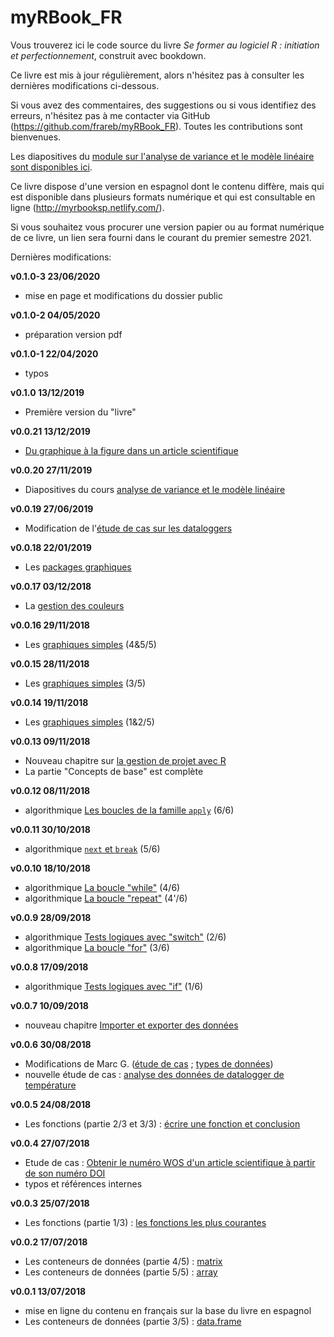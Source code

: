 # myRBook_FR

Vous trouverez ici le code source du livre *Se former au logiciel R : initiation et perfectionnement*, construit avec bookdown.

Ce livre est mis à jour régulièrement, alors n'hésitez pas à consulter les dernières modifications ci-dessous. 

Si vous avez des commentaires, des suggestions ou si vous identifiez des erreurs, n'hésitez pas à me contacter via GitHub (https://github.com/frareb/myRBook_FR). Toutes les contributions sont bienvenues. 

Les diapositives du [module sur l'analyse de variance et le modèle linéaire sont disponibles ici](http://myrbookfr.netlify.com/myHtmls/France_Montpellier_2019/R00_links.html).

Ce livre dispose d'une version en espagnol dont le contenu diffère, mais qui est disponible dans plusieurs formats numérique et qui est consultable en ligne (http://myrbooksp.netlify.com/). 

Si vous souhaitez vous procurer une version papier ou au format numérique de ce livre, un lien sera fourni dans le courant du premier semestre 2021.

Dernières modifications:

**v0.1.0-3 23/06/2020**

* mise en page et modifications du dossier public

**v0.1.0-2 04/05/2020**

* préparation version pdf

**v0.1.0-1 22/04/2020**

* typos

**v0.1.0 13/12/2019**

* Première version du "livre"

**v0.0.21 13/12/2019**

* [Du graphique à la figure dans un article scientifique](#graph4)

**v0.0.20 27/11/2019**

* Diapositives du cours [analyse de variance et le modèle linéaire](http://myrbookfr.netlify.com/myHtmls/France_Montpellier_2019/R00_links.html)

**v0.0.19 27/06/2019**

* Modification de l'[étude de cas sur les dataloggers](#studyCase001)

**v0.0.18 22/01/2019**

* Les [packages graphiques](#graph3)

**v0.0.17 03/12/2018**

* La [gestion des couleurs](#graph2)

**v0.0.16 29/11/2018**

* Les [graphiques simples](#graph1) (4&5/5)

**v0.0.15 28/11/2018**

* Les [graphiques simples](#graph1) (3/5)

**v0.0.14 19/11/2018**

* Les [graphiques simples](#graph1) (1&2/5)

**v0.0.13 09/11/2018**

* Nouveau chapitre sur [la gestion de projet avec R](#project)
* La partie "Concepts de base" est complète

**v0.0.12 08/11/2018**

* algorithmique [Les boucles de la famille `apply`](#l17applyfamily) (6/6)

**v0.0.11 30/10/2018**

* algorithmique [`next` et `break`](#l17spe) (5/6)

**v0.0.10 18/10/2018**

* algorithmique [La boucle "while"](#l17while) (4/6)
* algorithmique [La boucle "repeat"](#l17repeat) (4'/6)

**v0.0.9 28/09/2018**

* algorithmique [Tests logiques avec "switch"](#l17switch) (2/6)
* algorithmique [La boucle "for"](#l17for) (3/6)

**v0.0.8 17/09/2018**

* algorithmique [Tests logiques avec "if"](#l17if) (1/6)

**v0.0.7 10/09/2018**

* nouveau chapitre [Importer et exporter des données](#import)

**v0.0.6 30/08/2018**

* Modifications de Marc G. ([étude de cas](#studyCase002) ; [types de données](#dataType1))
* nouvelle étude de cas : [analyse des données de datalogger de température](#studyCase001)

**v0.0.5 24/08/2018**

* Les fonctions (partie 2/3 et 3/3) : [écrire une fonction et conclusion](#l015function)

**v0.0.4 27/07/2018**

* Etude de cas : [Obtenir le numéro WOS d'un article scientifique à partir de son numéro DOI](#studyCase002)
* typos et références internes

**v0.0.3 25/07/2018**

* Les fonctions (partie 1/3) : [les fonctions les plus courantes](#l015mainfun)

**v0.0.2 17/07/2018**

* Les conteneurs de données (partie 4/5) : [matrix](#l014matrix)
* Les conteneurs de données (partie 5/5) : [array](#l014array)

**v0.0.1 13/07/2018**

* mise en ligne du contenu en français sur la base du livre en espagnol
* Les conteneurs de données (partie 3/5) : [data.frame](#l014dataframe)
